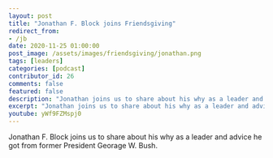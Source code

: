 ```yaml
---
layout: post
title: "Jonathan F. Block joins Friendsgiving"
redirect_from:
- /jb
date: 2020-11-25 01:00:00
post_image: /assets/images/friendsgiving/jonathan.png
tags: [leaders]
categories: [podcast]
contributor_id: 26
comments: false
featured: false
description: "Jonathan joins us to share about his why as a leader and advice he got from a former President."
excerpt: "Jonathan joins us to share about his why as a leader and advice he got from a former President."
youtube: yWf9FZMspj0
---
```

Jonathan F. Block joins us to share about his why as a leader and advice he got from former President Georage W. Bush.
